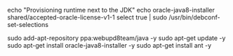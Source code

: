 echo "Provisioning runtime next to the JDK"
echo oracle-java8-installer shared/accepted-oracle-license-v1-1 select true | sudo /usr/bin/debconf-set-selections

sudo add-apt-repository ppa:webupd8team/java -y
sudo apt-get update -y
sudo apt-get install oracle-java8-installer -y
sudo apt-get install ant -y
